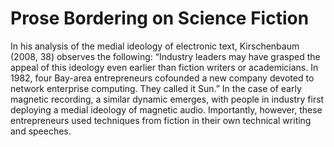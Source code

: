 # Prose Bordering on Science Fiction 

In his analysis of the medial ideology of electronic text, Kirschenbaum (2008, 38) observes the following: “Industry leaders may have grasped the appeal of this ideology even earlier than fiction writers or academicians. In 1982, four Bay-area entrepreneurs cofounded a new company devoted to network enterprise computing. They called it Sun.” In the case of early magnetic recording, a similar dynamic emerges, with people in industry first deploying a medial ideology of magnetic audio. Importantly, however, these entrepreneurs used techniques from fiction in their own technical writing and speeches.